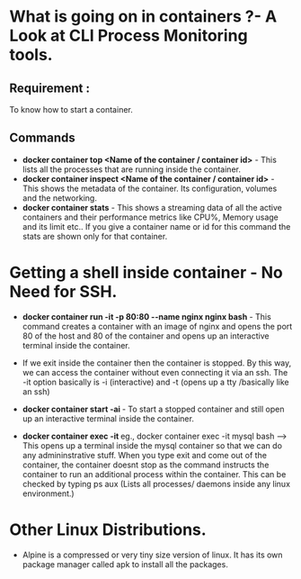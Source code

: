 # What is going on in containers ?- A Look at CLI Process Monitoring tools.

## Requirement :
To know how to start a container.

## Commands 
* **docker container top <Name of the container / container id>** - This lists all the processes that are running inside the container.
* **docker container inspect <Name of the container / container id>** - This shows the metadata of the container. Its configuration, volumes and the networking.
* **docker container stats** - This shows a streaming data of all the active containers and their performance metrics like CPU%, Memory usage and its limit etc.. If you give a container name or id for this command the stats are shown only for that container.


# Getting a shell inside container - No Need for SSH.

* **docker container run -it -p 80:80 --name nginx nginx bash** - This command creates a container with an image of nginx and opens the port 80 of the host and 80 of the container and opens up an interactive terminal inside the container.

* If we exit inside the container then the container is stopped. By this way, we can access the container without even connecting it via an ssh. The -it option basically is -i (interactive) and -t (opens up a tty /basically like an ssh)

* **docker container start -ai <Name or container id>** -  To start a stopped container and still open up an interactive terminal inside the container.

* **docker container exec -it <Name or container id> <Additional command or program to run>** eg., docker container exec -it mysql bash --> This opens up a terminal inside the mysql container so that we can do any admininstrative stuff. When you type exit and come out of the container, the container doesnt stop as the command instructs the container to run an additional process within the container. This can be checked by typing ps aux (Lists all processes/ daemons inside any linux environment.)

# Other Linux Distributions.

* Alpine is a compressed or very tiny size version of linux. It has its own package manager called apk to install all the packages.
